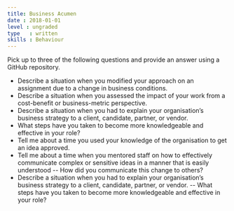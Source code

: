 ```yaml
---
title: Business Acumen
date : 2018-01-01
level : ungraded
type   : written
skills : Behaviour
---
```

Pick up to three of the following questions and provide an answer using a GitHub repository.

- Describe a situation when you modified your approach on an assignment due to a change in business conditions.
- Describe a situation when you assessed the impact of your work from a cost-benefit or business-metric perspective.
- Describe a situation when you had to explain your organisation’s business strategy to a client, candidate, partner, or vendor.
- What steps have you taken to become more knowledgeable and effective in your role?
- Tell me about a time you used your knowledge of the organisation to get an idea approved.
- Tell me about a time when you mentored staff on how to effectively communicate complex or sensitive ideas in a manner that is easily understood
-- How did you communicate this change to others?
- Describe a situation when you had to explain your organisation’s business strategy to a client, candidate, partner, or vendor.
-- What steps have you taken to become more knowledgeable and effective in your role?
